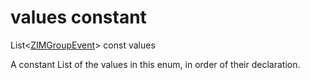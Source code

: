 


# values constant







List&lt;[ZIMGroupEvent](../../zego_uikit_prebuilt_live_audio_room/ZIMGroupEvent.md)> const values
  




<p>A constant List of the values in this enum, in order of their declaration.</p>










